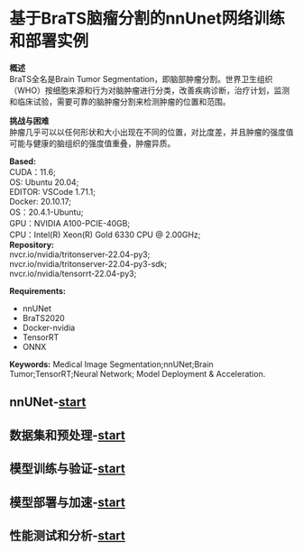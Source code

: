 # 基于BraTS脑瘤分割的nnUnet网络训练和部署实例

__概述__  
BraTS全名是Brain Tumor Segmentation，即脑部肿瘤分割。世界卫生组织（WHO）按细胞来源和行为对脑肿瘤进行分类，改善疾病诊断，治疗计划，监测和临床试验，需要可靠的脑肿瘤分割来检测肿瘤的位置和范围。

__挑战与困难__   
肿瘤几乎可以以任何形状和大小出现在不同的位置，对比度差，并且肿瘤的强度值可能与健康的脑组织的强度值重叠，肿瘤异质。  

__Based:__    
CUDA：11.6;    
OS: Ubuntu 20.04;    
EDITOR: VSCode 1.71.1;  
Docker: 20.10.17;  
OS：20.4.1-Ubuntu;  
GPU：NVIDIA A100-PCIE-40GB;  
CPU：Intel(R) Xeon(R) Gold 6330 CPU @ 2.00GHz;  
__Repository:__   
          nvcr.io/nvidia/tritonserver-22.04-py3;  
          nvcr.io/nvidia/tritonserver-22.04-py3-sdk;   
          nvcr.io/nvidia/tensorrt-22.04-py3;  


__Requirements:__   
* nnUNet
* BraTS2020
* Docker-nvidia
* TensorRT
* ONNX


__Keywords:__ Medical Image Segmentation;nnUNet;Brain Tumor;TensorRT;Neural Network; Model Deployment & Acceleration.

## nnUNet-[start](./nnUnet_deploy/nnUNet.md)

## 数据集和预处理-[start](./nnUnet_deploy/DATASET.md)

## 模型训练与验证-[start](./nnUnet_deploy/Training.md)

## 模型部署与加速-[start](./nnUnet_deploy/DEPLOY.md)

## 性能测试和分析-[start](./nnUnet_deploy/Analysis.md)
